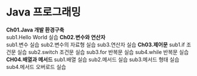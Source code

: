 # Java 프로그래밍

**Ch01.Java 개발 환경구축**  
sub1.Hello World 실습
**Ch02.변수와 연산자**  
sub1.변수 실습
sub2.변수의 자료형 실습
sub3.연산자 실습
**Ch03.제어문**
sub1.if 조건문 실습
sub2.switch 조건문 실습
sub3.for 반복문 실습
sub4.while 반복문 실습
**CH04.배열과 메서드**
sub1.배열 실습
sub2.메서드 실습
sub3.메서드 형태 실습
sub4.메서드 오버로드 실습
